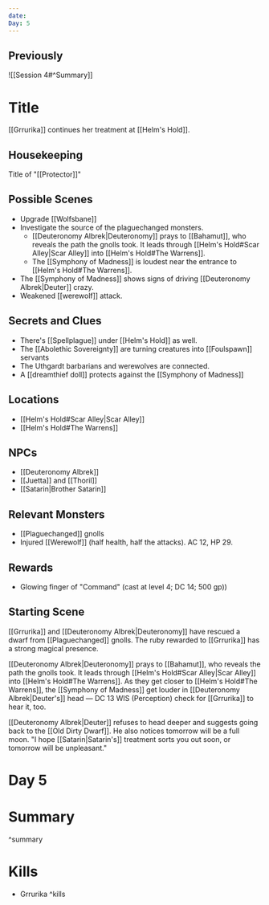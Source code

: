 ```yaml
---
date: 
Day: 5
---
```

## Previously
![[Session 4#^Summary]]
# Title
[[Grrurika]] continues her treatment at [[Helm's Hold]].

## Housekeeping
Title of "[[Protector]]"

## Possible Scenes
- Upgrade [[Wolfsbane]]
- Investigate the source of the plaguechanged monsters.
	- [[Deuteronomy Albrek|Deuteronomy]] prays to [[Bahamut]], who reveals the path the gnolls took. It leads through [[Helm's Hold#Scar Alley|Scar Alley]] into [[Helm's Hold#The Warrens]].
	- The [[Symphony of Madness]] is loudest near the entrance to [[Helm's Hold#The Warrens]].
- The [[Symphony of Madness]] shows signs of driving [[Deuteronomy Albrek|Deuter]] crazy.
- Weakened [[werewolf]] attack.

## Secrets and Clues
- There's [[Spellplague]] under [[Helm's Hold]] as well.
- The [[Abolethic Sovereignty]] are turning creatures into [[Foulspawn]] servants
- The Uthgardt barbarians and werewolves are connected.
- A [[dreamthief doll]] protects against the [[Symphony of Madness]]

## Locations
- [[Helm's Hold#Scar Alley|Scar Alley]]
- [[Helm's Hold#The Warrens]]

## NPCs
- [[Deuteronomy Albrek]]
- [[Juetta]] and [[Thoril]]
- [[Satarin|Brother Satarin]]

## Relevant Monsters
- [[Plaguechanged]] gnolls
- Injured [[Werewolf]] (half health, half the attacks). AC 12, HP 29.

## Rewards
- Glowing finger of "Command" (cast at level 4; DC 14; 500 gp))

## Starting Scene
[[Grrurika]] and [[Deuteronomy Albrek|Deuteronomy]] have rescued a dwarf from [[Plaguechanged]] gnolls. The ruby rewarded to [[Grrurika]] has a strong magical presence.

[[Deuteronomy Albrek|Deuteronomy]] prays to [[Bahamut]], who reveals the path the gnolls took. It leads through [[Helm's Hold#Scar Alley|Scar Alley]] into [[Helm's Hold#The Warrens]]. As they get closer to [[Helm's Hold#The Warrens]], the [[Symphony of Madness]] get louder in [[Deuteronomy Albrek|Deuter's]] head — DC 13 WIS (Perception) check for [[Grrurika]] to hear it, too.

[[Deuteronomy Albrek|Deuter]] refuses to head deeper and suggests going back to the [[Old Dirty Dwarf]]. He also notices tomorrow will be a full moon. "I hope [[Satarin|Satarin's]] treatment sorts you out soon, or tomorrow will be unpleasant."

# Day 5

# Summary
^summary
# Kills
- Grrurika ^kills